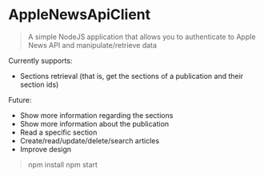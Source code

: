 # AppleNewsApiClient
> A simple NodeJS application that allows you to authenticate to Apple News API and manipulate/retrieve data

Currently supports:
* Sections retrieval (that is, get the sections of a publication and their section ids)

Future:
* Show more information regarding the sections
* Show more information about the publication
* Read a specific section
* Create/read/update/delete/search articles
* Improve design

> npm install
> npm start